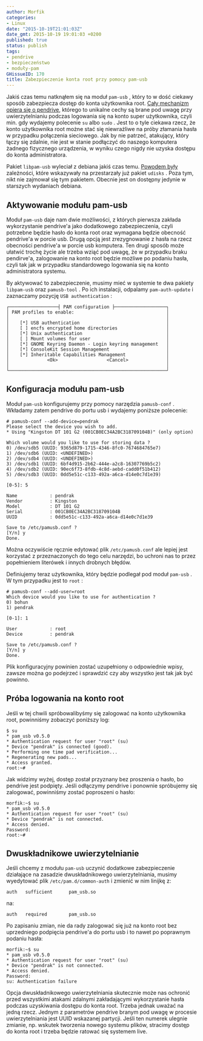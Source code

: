 ```yaml
---
author: Morfik
categories:
- Linux
date: "2015-10-19T21:01:03Z"
date_gmt: 2015-10-19 19:01:03 +0200
published: true
status: publish
tags:
- pendrive
- bezpieczeństwo
- moduły-pam
GHissueID: 170
title: Zabezpieczenie konta root przy pomocy pam-usb
---
```


Jakiś czas temu natknąłem się na moduł `pam-usb` , który to w dość ciekawy sposób zabezpiecza dostęp
do konta użytkownika root. [Cały mechanizm opiera się o pendrive](https://wiki.debian.org/pamusb),
którego to unikalne cechy są brane pod uwagę przy uwierzytelnianiu podczas logowania się na konto
super użytkownika, czyli min. gdy wydajemy polecenie `su` albo `sudo` . Jest to o tyle ciekawa
rzecz, że konto użytkownika root możne stać się niewrażliwe na próby złamania hasła w przypadku
połączenia sieciowego. Jak by nie patrzeć, atakujący, który łączy się zdalnie, nie jest w stanie
podłączyć do naszego komputera żadnego fizycznego urządzenia, w wyniku czego nigdy nie uzyska
dostępu do konta administratora.

Pakiet `libpam-usb` wyleciał z debiana jakiś czas temu. [Powodem
były](https://tracker.debian.org/news/686153) zależności, które wskazywały na przestarzały już
pakiet `udisks` . Poza tym, nikt nie zajmował się tym pakietem. Obecnie jest on dostępny jedynie w
starszych wydaniach debiana.

<!--more-->
## Aktywowanie modułu pam-usb

Moduł `pam-usb` daje nam dwie możliwości, z których pierwsza zakłada wykorzystanie pendrive'a jako
dodatkowego zabezpieczenia, czyli potrzebne będzie hasło do konta root oraz wymagana będzie obecność
pendrive'a w porcie usb. Drugą opcją jest zrezygnowanie z hasła na rzecz obecności pendrive'a w
porcie usb komputera. Ten drugi sposób może ułatwić trochę życie ale trzeba wziąć pod uwagę, że w
przypadku braku pendirve'a, zalogowanie na konto root będzie możliwe po podaniu hasła, czyli tak jak
w przypadku standardowego logowania się na konto administratora systemu.

By aktywować to zabezpieczenie, musimy mieć w systemie te dwa pakiety `libpam-usb` oraz
`pamusb-tool` . Po ich instalacji, odpalamy `pam-auth-update` i zaznaczamy pozycję `USB
authentication` :

    ┌──────────────────┤ PAM configuration ├───────────────────┐
    │ PAM profiles to enable:                                  │
    │                                                          │
    │    [*] USB authentication                                │
    │    [ ] encfs encrypted home directories                  │
    │    [*] Unix authentication                               │
    │    [ ] Mount volumes for user                            │
    │    [*] GNOME Keyring Daemon - Login keyring management   │
    │    [*] ConsoleKit Session Management                     │
    │    [*] Inheritable Capabilities Management               │
    │              <Ok>                  <Cancel>              │
    │                                                          │
    └──────────────────────────────────────────────────────────┘

## Konfiguracja modułu pam-usb

Moduł `pam-usb` konfigurujemy przy pomocy narzędzia `pamusb-conf` . Wkładamy zatem pendrive do portu
usb i wydajemy poniższe polecenie:

    # pamusb-conf --add-device=pendrak
    Please select the device you wish to add.
    * Using "Kingston DT 101 G2 (001CB0EC34A2BC318709104B)" (only option)

    Which volume would you like to use for storing data ?
    0) /dev/sdb5 (UUID: 9365d879-1715-4346-8fc0-7674684765e7)
    1) /dev/sdb6 (UUID: <UNDEFINED>)
    2) /dev/sdb4 (UUID: <UNDEFINED>)
    3) /dev/sdb1 (UUID: 6bf4d915-2b62-444e-a2c8-16307769b5c2)
    4) /dev/sdb2 (UUID: 90ec6f73-8fdb-4c8d-aebd-cadd0f51b412)
    5) /dev/sdb3 (UUID: 0dd5e51c-c133-492a-a6ca-d14e0c7d1e39)

    [0-5]: 5

    Name            : pendrak
    Vendor          : Kingston
    Model           : DT 101 G2
    Serial          : 001CB0EC34A2BC318709104B
    UUID            : 0dd5e51c-c133-492a-a6ca-d14e0c7d1e39

    Save to /etc/pamusb.conf ?
    [Y/n] y
    Done.

Można oczywiście ręcznie edytować plik `/etc/pamusb.conf` ale lepiej jest korzystać z przeznaczonych
do tego celu narzędzi, bo uchroni nas to przez popełnieniem literówek i innych drobnych błędów.

Definiujemy teraz użytkownika, który będzie podlegał pod moduł `pam-usb` . W tym przypadku jest to
`root` :

    # pamusb-conf --add-user=root
    Which device would you like to use for authentication ?
    0) bohun
    1) pendrak

    [0-1]: 1

    User            : root
    Device          : pendrak

    Save to /etc/pamusb.conf ?
    [Y/n] y
    Done.

Plik konfiguracyjny powinien zostać uzupełniony o odpowiednie wpisy, zawsze można go podejrzeć i
sprawdzić czy aby wszystko jest tak jak być powinno.

## Próba logowania na konto root

Jeśli w tej chwili spróbowalibyśmy się zalogować na konto użytkownika root, powinniśmy zobaczyć
poniższy log:

    $ su
    * pam_usb v0.5.0
    * Authentication request for user "root" (su)
    * Device "pendrak" is connected (good).
    * Performing one time pad verification...
    * Regenerating new pads...
    * Access granted.
    root:~#

Jak widzimy wyżej, dostęp został przyznany bez proszenia o hasło, bo pendrive jest podpięty. Jeśli
odłączymy pendrive i ponownie spróbujemy się zalogować, powinniśmy zostać poproszeni o hasło:

    morfik:~$ su
    * pam_usb v0.5.0
    * Authentication request for user "root" (su)
    * Device "pendrak" is not connected.
    * Access denied.
    Password:
    root:~#

## Dwuskładnikowe uwierzytelnianie

Jeśli chcemy z modułu `pam-usb` uczynić dodatkowe zabezpieczenie działające na zasadzie
dwuskładnikowego uwierzytelniania, musimy wyedytować plik `/etc/pam.d/common-auth` i zmienić w nim
linijkę z:

    auth   sufficient      pam_usb.so

na:

    auth   required        pam_usb.so

Po zapisaniu zmian, nie da rady zalogować się już na konto root bez uprzedniego podpięcia pendrive'a
do portu usb i to nawet po poprawnym podaniu hasła:

    morfik:~$ su
    * pam_usb v0.5.0
    * Authentication request for user "root" (su)
    * Device "pendrak" is not connected.
    * Access denied.
    Password:
    su: Authentication failure

Opcja dwuskładnikowego uwierzytelniania skutecznie może nas ochronić przed wszystkimi atakami
zdalnymi zakładającymi wykorzystanie hasła podczas uzyskiwania dostępu do konta root. Trzeba jednak
uważać na jedną rzecz. Jednym z parametrów pendrive branym pod uwagę w procesie uwierzytelniania
jest UUID wskazanej partycji. Jeśli ten numerek ulegnie zmianie, np. wskutek tworzenia nowego
systemu plików, stracimy dostęp do konta root i trzeba będzie ratować się systemem live.
